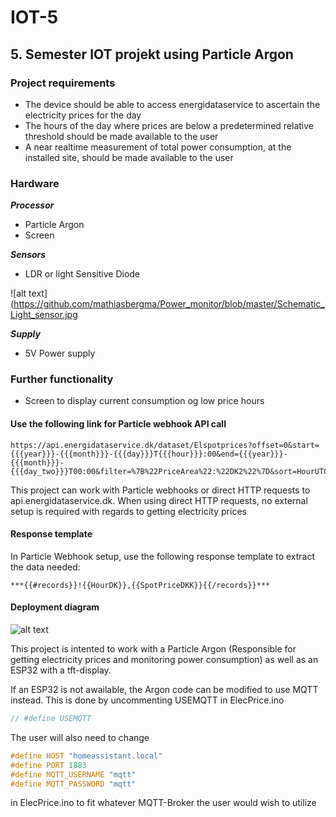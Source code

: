 # IOT-5
## 5. Semester IOT projekt using Particle Argon

### Project requirements
  - The device should be able to access energidataservice to ascertain the electricity prices for the day  
  - The hours of the day where prices are below a predetermined relative threshold should be made available to the user  
  - A near realtime measurement of total power consumption, at the installed site, should be made available to the user   

### Hardware   
***Processor***   
  - Particle Argon   
  - Screen   
   
***Sensors***   
  - LDR or light Sensitive Diode
  
  ![alt text](https://github.com/mathiasbergma/Power_monitor/blob/master/Schematic_Light_sensor.jpg
   
***Supply***   
  - 5V Power supply   

### Further functionality   
- Screen to display current consumption og low price hours

#### Use the following link for Particle webhook API call
```
https://api.energidataservice.dk/dataset/Elspotprices?offset=0&start={{{year}}}-{{{month}}}-{{{day}}}T{{{hour}}}:00&end={{{year}}}-{{{month}}}-{{{day_two}}}T00:00&filter=%7B%22PriceArea%22:%22DK2%22%7D&sort=HourUTC%20ASC&timezone=dk
```

This project can work with Particle webhooks or direct HTTP requests to api.energidataservice.dk. When using direct HTTP requests, no external setup is required with regards to getting electricity prices

#### Response template 
In Particle Webhook setup, use the following response template to extract the data needed:
```
***{{#records}}!{{HourDK}},{{SpotPriceDKK}}{{/records}}***
```

#### Deployment diagram
![alt text](https://github.com/mathiasbergma/Power_monitor/blob/master/UML_Deployment4.jpg)


This project is intented to work with a Particle Argon (Responsible for getting electricity prices and monitoring power consumption) as well as an ESP32 with a tft-display.

If an ESP32 is not awailable, the Argon code can be modified to use MQTT instead. This is done by uncommenting USEMQTT in ElecPrice.ino

``` C 
// #define USEMQTT 
```
The user will also need to change

``` C
#define HOST "homeassistant.local"
#define PORT 1883
#define MQTT_USERNAME "mqtt"
#define MQTT_PASSWORD "mqtt"
```
in ElecPrice.ino to fit whatever MQTT-Broker the user would wish to utilize
